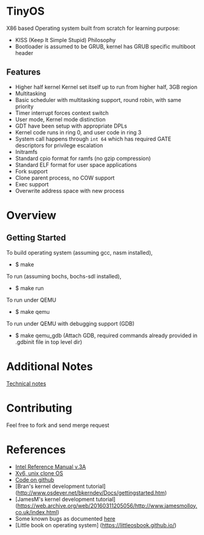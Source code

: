 # TinyOS

X86 based Operating system built from scratch for learning purpose:

* KISS (Keep It Simple Stupid) Philosophy
* Bootloader is assumed to be GRUB, kernel has GRUB specific multiboot header

## Features

* Higher half kernel
Kernel set itself up to run from higher half, 3GB region
* Multitasking
 * Basic scheduler with multitasking support, round robin, with same priority
 * Timer interrupt forces context switch
* User mode, Kernel mode distinction
 * GDT have been setup with appropriate DPLs
 * Kernel code runs in ring 0, and user code in ring 3
 * System call happens through `int 64` which has required GATE descriptors for
privilege escalation
* Initramfs
 * Standard cpio format for ramfs (no gzip compression)
 * Standard ELF format for user space applications
* Fork support
 * Clone parent process, no COW support
* Exec support
 * Overwrite address space with new process


# Overview

## Getting Started
To build operating system (assuming gcc, nasm installed),
* $ make

To run (assuming bochs, bochs-sdl installed),
* $ make run

To run under QEMU
* $ make qemu

To run under QEMU with debugging support (GDB)
* $ make qemu_gdb
  (Attach GDB, required commands already provided in .gdbinit file in top level dir)


# Additional Notes
[Technical notes](docs/NOTES.md)

# Contributing
Feel free to fork and send merge request

# References

* [Intel Reference Manual v.3A](http://download.intel.com/design/processor/manuals/253668.pdf)
* [Xv6, unix clone OS](https://pdos.csail.mit.edu/6.828/2016/xv6.html)
 * [Code on github](https://github.com/mit-pdos/xv6-public)
* [Bran's kernel development tutorial] (http://www.osdever.net/bkerndev/Docs/gettingstarted.htm)
* [JamesM's kernel development tutorial] (https://web.archive.org/web/20160311205056/http://www.jamesmolloy.co.uk/index.html)
 * Some known bugs as documented [here](http://wiki.osdev.org/James_Molloy's_Known_Bugs)
* [Little book on operating system] (https://littleosbook.github.io/)

